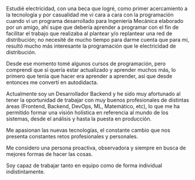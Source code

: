 
Estudié electricidad, con una beca que logré, como primer acercamiento a la tecnología y por casualidad me vi cara a cara con la programación cuando vi un programa desarrollado para Ingeniería Mecánica elaborado por un amigo, ahí supe que debería aprender a programar con el fin de facilitar el
trabajo que realizaba al plantear y/o replantear una red de distribución; no necesité de mucho tiempo para darme cuenta que para mi, resultó mucho
más interesante la programación que le electricidad de distribución.

Desde ese momento tomé algunos cursos de programación, pero comprendí que si quería estar actualizado y aprender muchos más, lo primero que tenía
que hacer era aprender a aprender, así que desde entonces me convertí en autodidacta.

Actualmente soy un Desarrollador Backend y he sido muy afortunado al tener la oportunidad de trabajar con muy buenos profesionales de distintas áreas
(Frontend, Backend, DevOps, ML, Matemático, etc), lo que me ha permitido formar una visión holística en referencia al mundo de los sistemas, desde el
análisis y hasta la puesta en producción.

Me apasionan las nuevas tecnologías, el constante cambio que nos presenta constantes retos profesionales y personales.

Me considero una persona proactiva, observadora y siempre en busca de mejores formas de hacer las cosas.

Soy capaz de trabajar tanto en equipo como de forma individual indistintamente.

<!--
**jeastman19/jeastman19** is a ✨ _special_ ✨ repository because its `README.md` (this file) appears on your GitHub profile.

Here are some ideas to get you started:

- 🔭 I’m currently working on ...
- 🌱 I’m currently learning ...
- 👯 I’m looking to collaborate on ...
- 🤔 I’m looking for help with ...
- 💬 Ask me about ...
- 📫 How to reach me: ...
- 😄 Pronouns: ...
- ⚡ Fun fact: ...
-->
